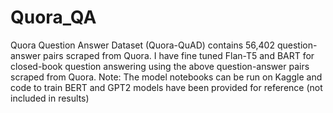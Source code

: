 # Quora_QA
Quora Question Answer Dataset (Quora-QuAD) contains 56,402 question-answer pairs scraped from Quora. I have fine tuned Flan-T5 and BART for closed-book question answering using the above question-answer pairs scraped from Quora. 
Note: The model notebooks can be run on Kaggle and code to train BERT and GPT2 models have been provided for reference (not included in results)
